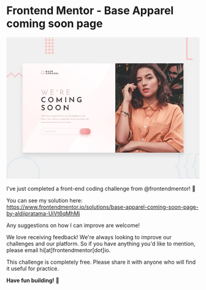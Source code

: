 # Frontend Mentor - Base Apparel coming soon page

![Design preview for the Base Apparel coming soon page coding challenge](./design/desktop-preview.jpg)

I've just completed a front-end coding challenge from @frontendmentor! 🎉

You can see my solution here: https://www.frontendmentor.io/solutions/base-apparel-coming-soon-page-by-aldiipratama-UiVt6qMhMj

Any suggestions on how I can improve are welcome!

We love receiving feedback! We're always looking to improve our challenges and our platform. So if you have anything you'd like to mention, please email hi[at]frontendmentor[dot]io.

This challenge is completely free. Please share it with anyone who will find it useful for practice.

**Have fun building!** 🚀
